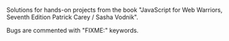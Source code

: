 Solutions for hands-on projects from the book "JavaScript for Web Warriors, Seventh Edition
Patrick Carey / Sasha Vodnik".

Bugs are commented with "FIXME:" keywords.